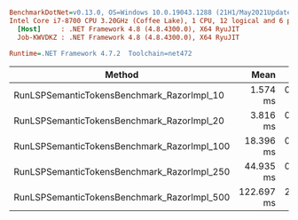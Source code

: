 ``` ini

BenchmarkDotNet=v0.13.0, OS=Windows 10.0.19043.1288 (21H1/May2021Update)
Intel Core i7-8700 CPU 3.20GHz (Coffee Lake), 1 CPU, 12 logical and 6 physical cores
  [Host]     : .NET Framework 4.8 (4.8.4300.0), X64 RyuJIT
  Job-KWVDKZ : .NET Framework 4.8 (4.8.4300.0), X64 RyuJIT

Runtime=.NET Framework 4.7.2  Toolchain=net472  

```
|                                      Method |       Mean |     Error |    StdDev |      Gen 0 |     Gen 1 |     Gen 2 | Allocated |
|-------------------------------------------- |-----------:|----------:|----------:|-----------:|----------:|----------:|----------:|
|  RunLSPSemanticTokensBenchmark_RazorImpl_10 |   1.574 ms | 0.0230 ms | 0.0264 ms |   357.4219 |  148.4375 |   42.9688 |      2 MB |
|  RunLSPSemanticTokensBenchmark_RazorImpl_20 |   3.816 ms | 0.0502 ms | 0.0470 ms |   679.6875 |  390.6250 |  113.2813 |      5 MB |
| RunLSPSemanticTokensBenchmark_RazorImpl_100 |  18.396 ms | 0.3663 ms | 0.7315 ms |  2968.7500 | 1125.0000 |  500.0000 |     24 MB |
| RunLSPSemanticTokensBenchmark_RazorImpl_250 |  44.935 ms | 0.8936 ms | 1.9987 ms |  6833.3333 | 2500.0000 |  833.3333 |     57 MB |
| RunLSPSemanticTokensBenchmark_RazorImpl_500 | 122.697 ms | 2.4280 ms | 5.1743 ms | 18500.0000 | 6750.0000 | 1500.0000 |    138 MB |
